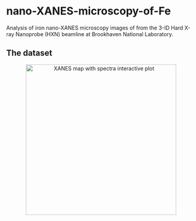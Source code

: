 # nano-XANES-microscopy-of-Fe
Analysis of iron nano-XANES microscopy images of from the 3-ID Hard X-ray Nanoprobe (HXN) beamline at Brookhaven National Laboratory.

## The dataset

<p align="center">
<img src="Figures/preview.mp4" alt="XANES map with spectra interactive plot" width="400">
</p>
